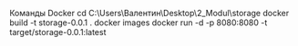 Команды Docker
cd C:\Users\Валентин\Desktop\2_Modul\storage
docker build -t storage-0.0.1 .
docker images
docker run -d -p 8080:8080 -t target/storage-0.0.1:latest